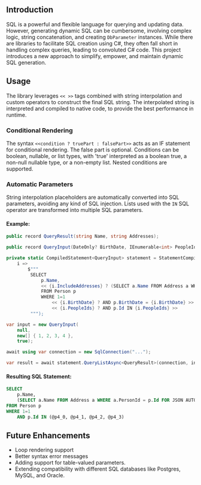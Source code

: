 ## Introduction
SQL is a powerful and flexible language for querying and updating data. However, generating dynamic SQL can be cumbersome, involving complex logic, string concatenation, and creating `DbParameter` instances. While there are libraries to facilitate SQL creation using C#, they often fall short in handling complex queries, leading to convoluted C# code. This project introduces a new approach to simplify, empower, and maintain dynamic SQL generation.

## Usage
The library leverages `<< >>` tags combined with string interpolation and custom operators to construct the final SQL string. The interpolated string is interpreted and compiled to native code, to provide the best performance in runtime.

### Conditional Rendering
The syntax `<<condition ? truePart : falsePart>>` acts as an IF statement for conditional rendering. The false part is optional. Conditions can be boolean, nullable, or list types, with 'true' interpreted as a boolean true, a non-null nullable type, or a non-empty list. Nested conditions are supported.

### Automatic Parameters
String interpolation placeholders are automatically converted into SQL parameters, avoiding any kind of SQL injection. Lists used with the `IN` SQL operator are transformed into multiple SQL parameters.

#### Example:
```csharp
public record QueryResult(string Name, string Addresses);

public record QueryInput(DateOnly? BirthDate, IEnumerable<int> PeopleIds, bool IncludeAddresses);

private static CompiledStatement<QueryInput> statement = StatementCompiler.Compile<QueryInput>(
    i =>
        $"""
         SELECT
             p.Name,
             << {i.IncludeAddresses} ? (SELECT a.Name FROM Address a WHERE a.PersonId = p.Id FOR JSON AUTO) : '' >> AS Addresses
             FROM Person p
             WHERE 1=1
                 << {i.BirthDate} ? AND p.BirthDate = {i.BirthDate} >>
                 << {i.PeopleIds} ? AND p.Id IN {i.PeopleIds} >>
         """);

var input = new QueryInput(
    null,
    new[] { 1, 2, 3, 4 },
    true);

await using var connection = new SqlConnection("...");

var result = await statement.QueryListAsync<QueryResult>(connection, input);
```

#### Resulting SQL Statement:
```sql
SELECT
    p.Name,
    (SELECT a.Name FROM Address a WHERE a.PersonId = p.Id FOR JSON AUTO) AS Addresses
FROM Person p
WHERE 1=1
    AND p.Id IN (@p4_0, @p4_1, @p4_2, @p4_3)
```

## Future Enhancements
- Loop rendering support
- Better syntax error messages 
- Adding support for table-valued parameters.
- Extending compatibility with different SQL databases like Postgres, MySQL, and Oracle.
